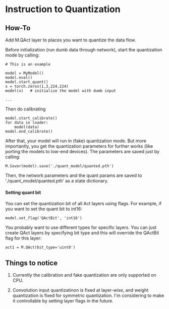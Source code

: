 # Instruction to Quantization 

## How-To

Add M.QAct layer to places you want to quantize the data flow. 

Before initialization (run dumb data through network), start the quantization mode by calling:

```
# This is an example 

model = MyModel()
model.eval()
model.start_quant()
x = torch.zeros(1,3,224,224)
model(x)   # initialize the model with dumb input 

...

```

Then do calibrating 

```
model.start_calibrate()
for data in loader:
    model(data)
model.end_calibrate()
```

After that, your model will run in (fake) quantization mode. But more importantly, you get the quantization parameters for further works (like porting the models to low-end devices). The parameters are saved just by calling: 

```
M.Saver(model).save('./quant_model/quanted.pth')
```

Then, the network parameters and the quant params are saved to './quant_model/quanted.pth' as a state dictionary. 

#### Setting quant bit 

You can set the quantization bit of all Act layers using flags. For example, if you want to set the quant bit to int16:

```
model.set_flag('QActBit', 'int16')
```

You probably want to use different types for specific layers. You can just create QAct layers by specifying bit type and this will override the QActBit flag for this layer: 

```
act1 = M.QAct(bit_type='uint8')
```

## Things to notice 

1. Currently the calibration and fake quantization are only supported on CPU. 

2. Convolution input quantizatinon is fixed at layer-wise, and weight quantization is fixed for symmetric quantization. I'm considering to make it controllable by setting layer flags in the future. 

